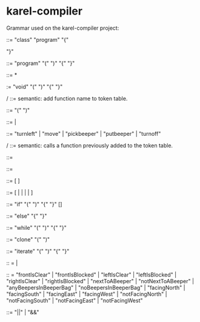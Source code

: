 # karel-compiler
Grammar used on the karel-compiler project:

<program> ::= "class" "program" "{" <functions declarations> <main function> "}"

<main function> ::= "program" "(" ")" "{" <body> "}"

<functions declarations> ::= <function declaration>*

<function declaration> := "void" <name function> "(" ")" "{" <body> "}"

/<name function> ::= semantic: add function name to token table.

<call function> ::= <name of function> "(" ")"

<name of function> ::= <official function> | <customer function>

<official function> ::=
    "turnleft" |
    "move" |
    "pickbeeper" |
    "putbeeper" |
    "turnoff"

/<customer function> ::= semantic: calls a function previously added to the token table.

<body> ::= <expressions>

<expressions> ::= <expression> <expressions prima>

<expressions prima> ::= [<expression> <expressions prima>]

<expression> ::= [<if expression> | <while expression> | <iterate expression> | <clone expression> | <call function>]

<if expression> ::= "if" "(" <conditional> ")" "{" <body> "}" [<else if>]

<else if> ::= "else" "{" <body> "}"

<while expression> ::= "while" "(" <conditional> ")" "{" <body> "}"

<clone expression> ::= "clone" "(" <customer function> ")"

<iterate expression> ::= "iterate" "(" <number> ")" "{" <body> "}"

<conditional> :: = <composed conditional> | <simple conditional>

<simple conditional> :: = "frontIsClear" | "frontIsBlocked" | "leftIsClear" | "leftIsBlocked" | "rightIsClear" | "rightIsBlocked" | "nextToABeeper" | "notNextToABeeper" | "anyBeepersInBeeperBag" | "noBeepersInBeeperBag" | "facingNorth" | "facingSouth" | "facingEast" | "facingWest" | "notFacingNorth" | "notFacingSouth" | "notFacingEast" | "notFacingWest"

<composed conditional> ::= <simple conditional> "||" <simple conditional> | <simple conditional> "&&" <simple conditional>
